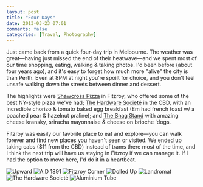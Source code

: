 ```yaml
---
layout: post
title: "Four Days"
date: 2013-03-23 07:01
comments: false
categories: [Travel, Photography]
---
```


Just came back from a quick four-day trip in Melbourne. The weather was great—having just missed the end of their heatwave—and we spent most of our time shopping, eating, walking & taking photos. I'd been before (about four years ago), and it's easy to forget how much more "alive" the city is than Perth. Even at 8PM at night you're spoilt for choice, and you don't feel unsafe walking down the streets between dinner and dessert.

The highlights were [Shawcross Pizza](http://www.urbanspoon.com/r/71/1721982/restaurant/Melbourne/Shawcross-Pizza-Fitzroy) in Fitzroy, who offered some of the best NY-style pizza we've had; [The Hardware Societé](http://www.urbanspoon.com/r/71/1474868/restaurant/CBD/The-Hardware-Societe-Melbourne) in the CBD, with an incredible chorizo & tomato baked egg breakfast (Em had french toast w/ a poached pear & hazelnut praline); and [The Snag Stand](http://www.urbanspoon.com/r/71/1631746/restaurant/CBD/Snag-Stand-Melbourne) with amazing cheese kransky, sriracha mayonnaise & cheese on brioche 'dogs.

Fitzroy was easily our favorite place to eat and explore—you can walk forever and find new places you haven't seen or visited. We ended up taking cabs ($11 from the CBD) instead of trams there most of the time, and I think the next trip will have us staying in Fitzroy if we can manage it. If I had the option to move here, I'd do it in a heartbeat. 

![Upward](http://static.eatsleeprepeat.net/2013/DSCF0836-Edit-1100.jpg)
![A.D 1891](http://static.eatsleeprepeat.net/2013/DSCF0914-Edit-2-1100.jpg)
![Fitzroy Corner](http://static.eatsleeprepeat.net/2013/DSCF0911-Edit-1100.jpg)
![Dolled Up](http://static.eatsleeprepeat.net/2013/DSCF0909-Edit-2-1100.jpg)
![Landromat](http://static.eatsleeprepeat.net/2013/DSCF0893-Edit-1100.jpg)
![The Hardware Societé](http://static.eatsleeprepeat.net/2013/DSCF0877-Edit-1100.jpg)
![Aluminium Tube](http://static.eatsleeprepeat.net/2013/DSCF0822-Edit-1100.jpg)

